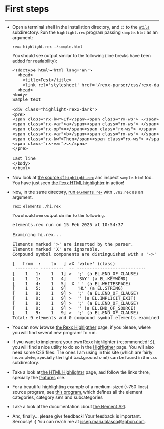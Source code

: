 First steps
===========

-----------------------------------------------

+ Open a terminal shell in the installation directory, and
  `cd` to the [`utils`](/rexx-parser/utils/) subdirectory.
  Run the `highlight.rex` program passing `sample.html`
  as an argument:

  ```
  rexx highlight.rex ./sample.html
  ```

  You should see output similar to the following
  (line breaks have been added for readability):

  <pre>
  &lt;!doctype html&gt;&lt;html lang='en'&gt;
    &lt;head&gt;
      &lt;title&gt;Test&lt;/title&gt;
      &lt;link rel='stylesheet' href='/rexx-parser/css/rexx-dark.css'&gt;
    &lt;head&gt;
  &lt;body&gt;
  Sample text

  &lt;div class="highlight-rexx-dark"&gt;
  &lt;pre&gt;
  &lt;span class="rx-kw"&gt;If&lt;/span&gt;&lt;span class="rx-ws"&gt; &lt;/span&gt;
  &lt;span class="rx-var"&gt;a&lt;/span&gt;&lt;span class="rx-ws"&gt; &lt;/span&gt;
  &lt;span class="rx-op"&gt;=&lt;/span&gt;&lt;span class="rx-ws"&gt; &lt;/span&gt;
  &lt;span class="rx-var"&gt;b&lt;/span&gt;&lt;span class="rx-ws"&gt; &lt;/span&gt;
  &lt;span class="rx-kw"&gt;Then&lt;/span&gt;&lt;span class="rx-ws"&gt; &lt;/span&gt;
  &lt;span class="rx-var"&gt;c&lt;/span&gt;
  &lt;/pre&gt;

  Last line
  &lt;/body&gt;
  &lt;/html&gt;</pre>

+ Now look at [the source of `highlight.rex`](/rexx-parser/doc/utils/highlight/)
  and inspect `sample.html` too. You have just seen
  [the Rexx HTML highlighter](/rexx-parser/doc/highlighter/html/) in action!
+ Now, in the same directory, [run `elements.rex`](/rexx-parser/doc/utils/elements/)
  with `./hi.rex` as an argument.

  ~~~
  rexx elements ./hi.rex
  ~~~

  You should see output similar to the following:

  <pre>
  elements.rex run on 15 Feb 2025 at 10:54:37

  Examining hi.rex...

  Elements marked '&gt;' are inserted by the parser.
  Elements marked 'X' are ignorable.
  Compound symbol components are distinguished with a '-&gt;' mark.

  [   from  :    to   ] &gt;X 'value' (class)
   --------- ---------  -- ---------------------------
  [    1   1:    1   1] &gt;  ';' (a EL.END_OF_CLAUSE)
  [    1   1:    1   4]    'SAY' (a EL.KEYWORD)
  [    1   4:    1   5]  X ' ' (a EL.WHITESPACE)
  [    1   5:    1   9]    'Hi' (a EL.STRING)
  [    1   9:    1   9] &gt;  ';' (a EL.END_OF_CLAUSE)
  [    1   9:    1   9] &gt;  '' (a EL.IMPLICIT_EXIT)
  [    1   9:    1   9] &gt;  ';' (a EL.END_OF_CLAUSE)
  [    1   9:    1   9] &gt;  '' (a EL.END_OF_SOURCE)
  [    1   9:    1   9] &gt;  ';' (a EL.END_OF_CLAUSE)
  Total: 9 elements and 0 compound symbol elements examined.
  </pre>

+ You can now browse [the Rexx Highligther](/rexx-parser/doc/highlighter/) page,
  if you please, where you will find several new programs to run.
+ If you want to implement your own Rexx highlighter (recommended! :)),
  you will find a nice utility to do so in the
  [Highligther](/rexx-parser/doc/highlighter/) page.
  You will also need some CSS files. The ones I am using in this site
  (which are fairly incomplete, specially the light background one!)
  can be found in the `css` subdirectory.
+ Take a look at [the HTML Highlighter](/rexx-parser/doc/highlighter/html/) page,
  and follow the links there, specially the
  [features](/rexx-parser/doc/highlighter/features/) one.
+ For a beautiful highlighting example of a medium-sized (~750 lines)
  source program, see [this program](/rexx-parser/doc/ref/categories/),
  which defines all the element categories, category sets and subcategories.
+ Take a look at the documentation about [the Element API](/rexx-parser/doc/guide/elementapi/).
+ And, finally... please give feedback! Your feedback is important.
  Seriously! :) You can reach me at <josep.maria.blasco@epbcn.com>.